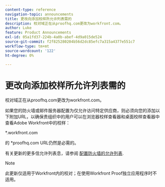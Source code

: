```yaml
---
content-type: reference
navigation-topic: announcements
title: 更改向添加校样所允许列表需的
description: 校对域正在从proofhq.com更改为workfront.com。
author: Luke
feature: Product Announcements
exl-id: 05a1fd37-224b-4a0b-abef-4d9a015de524
source-git-commit: f2f825280204b56d2dc85efc7a315a4377e551c7
workflow-type: tm+mt
source-wordcount: '122'
ht-degree: 0%

---
```


# 更改向添加校样所允许列表需的

校对域正在从proofhq.com更改为workfront.com。

如果您的防火墙或邮件服务器配置为仅允许访问特定供应商，则必须向您的添加以下附加URL，以确保贵组织中的用户可以在浏览器校样查看器和桌面校样查看器中查看Adobe Workfront中的校样：

&#42;.workfront.com

的 &#42;proofhq.com URL仍然是必需的。

有关更新的更多信允许列表息，请参阅 [配置防火墙的允许列表](../../administration-and-setup/get-started-wf-administration/configure-your-firewall.md).

>[!NOTE]
>
>此更新仅适用于Workfront内的校对；在使用Workfront Proof独立应用程序时不适用。
